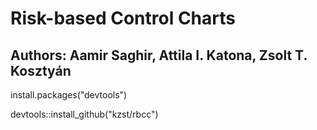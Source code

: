# Risk-based Control Charts

## Authors: Aamir Saghir, Attila I. Katona, Zsolt T. Kosztyán

install.packages("devtools")

devtools::install_github("kzst/rbcc")
